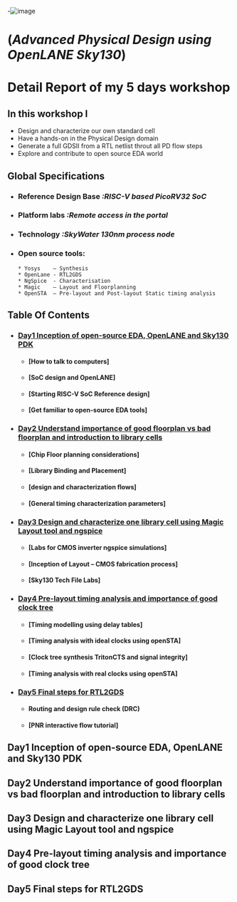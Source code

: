 -![image](https://user-images.githubusercontent.com/100168693/155585079-6da5e370-4b4c-48df-b335-3834255d9ae9.png)

# (***Advanced Physical Design using OpenLANE Sky130***)
# Detail Report of my 5 days workshop 
## In this workshop I  

  * Design and characterize our own standard cell 
  * Have a hands-on in the Physical Design domain
  * Generate a full GDSII from a RTL netlist throut all PD flow steps 
  * Explore and contribute to open source EDA world

## Global Specifications 
   * ### Reference Design Base  *:RISC-V based PicoRV32 SoC*  
   * ### Platform labs          *:Remote access in the portal*
 * ### Technology               *:SkyWater 130nm process node*
 * ### Open source tools:
       
       * Yosys    – Synthesis
       * OpenLane - RTL2GDS
       * NgSpice  - Characterisation
       * Magic    – Layout and Floorplanning
       * OpenSTA  – Pre-layout and Post-layout Static timing analysis





## Table Of Contents 
 
* ### [Day1    Inception of open-source EDA, OpenLANE and Sky130 PDK](https://github.com/Fahr-khadija/Advanced-Physical-Design-using-OpenLANE-Sky130#day1----Inception-of-open-source-EDA,-OpenLANE-and-Sky130-PDK)
  * #### [How to talk to computers]
  * #### [SoC design and OpenLANE]
  * #### [Starting RISC-V SoC Reference design]
  * #### [Get familiar to open-source EDA tools]
* ### [Day2    Understand importance of good floorplan vs bad floorplan and introduction to library cells](https://github.com/Fahr-khadija/Advanced-Physical-Design-using-OpenLANE-Sky130#Day2----Understand-importance-of-good-floorplan-vs-bad-floorplan-and-introduction-to-library-cells)
  * #### [Chip Floor planning considerations]
  * #### [Library Binding and Placement]
  * #### [design and characterization flows]
  * #### [General timing characterization parameters]
* ### [Day3    Design and characterize one library cell using Magic Layout tool and ngspice](https://github.com/Fahr-khadija/Advanced-Physical-Design-using-OpenLANE-Sky130#Day3----Design-and-characterize-one-library-cell-using-Magic-Layout-tool-and-ngspice)
  * #### [Labs for CMOS inverter ngspice simulations]
  * #### [Inception of Layout – CMOS fabrication process]
  * #### [Sky130 Tech File Labs]
* ### [Day4    Pre-layout timing analysis and importance of good clock tree](https://github.com/Fahr-khadija/Advanced-Physical-Design-using-OpenLANE-Sky130#Day4----Pre-layout-timing-analysis-and-importance-of-good-clock-tree)
  * #### [Timing modelling using delay tables]
  * #### [Timing analysis with ideal clocks using openSTA]
  * #### [Clock tree synthesis TritonCTS and signal integrity]
  * #### [Timing analysis with real clocks using openSTA]
* ### [Day5    Final steps for RTL2GDS](https://github.com/Fahr-khadija/Advanced-Physical-Design-using-OpenLANE-Sky130#Day5----Final-steps-for-RTL2GDS)
  * #### Routing and design rule check (DRC)
  * #### [PNR interactive flow tutorial]







## Day1    Inception of open-source EDA, OpenLANE and Sky130 PDK

## Day2    Understand importance of good floorplan vs bad floorplan and introduction to library cells

## Day3    Design and characterize one library cell using Magic Layout tool and ngspice

## Day4    Pre-layout timing analysis and importance of good clock tree

## Day5    Final steps for RTL2GDS

